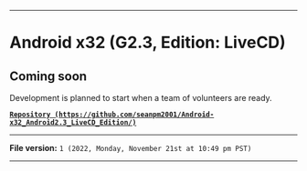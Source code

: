 
***

# Android x32 (G2.3, Edition: LiveCD)

## Coming soon

Development is planned to start when a team of volunteers are ready.

**[`Repository (https://github.com/seanpm2001/Android-x32_Android2.3_LiveCD_Edition/)`](https://github.com/seanpm2001/Android-x32_Android2.3_LiveCD_Edition/)**

***

**File version:** `1 (2022, Monday, November 21st at 10:49 pm PST)`

***
